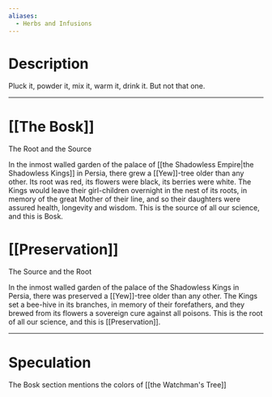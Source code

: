 ```yaml
---
aliases:
  - Herbs and Infusions
---
```

# Description

Pluck it, powder it, mix it, warm it, drink it. But not that one.

---
# [[The Bosk]]
The Root and the Source

In the inmost walled garden of the palace of [[the Shadowless Empire|the Shadowless Kings]] in Persia, there grew a [[Yew]]-tree older than any other. Its root was red, its flowers were black, its berries were white. The Kings would leave their girl-children overnight in the nest of its roots, in memory of the great Mother of their line, and so their daughters were assured health, longevity and wisdom. This is the source of all our science, and this is Bosk.
# [[Preservation]]
The Source and the Root

In the inmost walled garden of the palace of the Shadowless Kings in Persia, there was preserved a [[Yew]]-tree older than any other. The Kings set a bee-hive in its branches, in memory of their forefathers, and they brewed from its flowers a sovereign cure against all poisons. This is the root of all our science, and this is [[Preservation]].

---
# Speculation
The Bosk section mentions the colors of [[the Watchman's Tree]]

